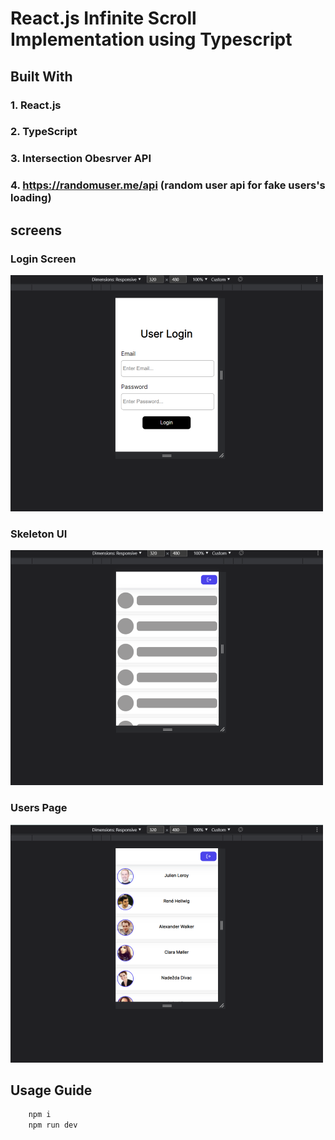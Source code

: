 # React.js Infinite Scroll Implementation using Typescript

## Built With

### 1. React.js

### 2. TypeScript

### 3. Intersection Obesrver API

### 4. https://randomuser.me/api (random user api for fake users's loading)

## screens

### Login Screen

![login page](login_screen.png)

### Skeleton UI

![skeletion UI](skeletion_UI.png)

### Users Page

![Users](users.png)

## Usage Guide

```bash
    npm i
    npm run dev

```
